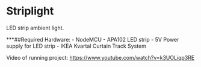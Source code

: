 # Striplight
LED strip ambient light.

***##Required Hardware:
	- NodeMCU
	- APA102 LED strip
	- 5V Power supply for LED strip
	- IKEA Kvartal Curtain Track System

Video of running project: https://www.youtube.com/watch?v=k3UOLiqp3RE



